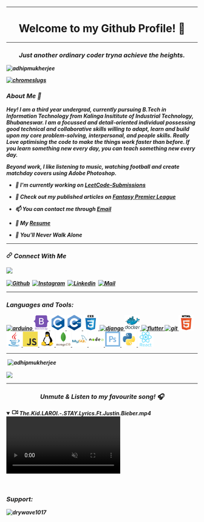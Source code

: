 <hr>
<h1 align="center">Welcome to my Github Profile! 👋</h1>
<hr>
<h3 align="center"><b><i>Just another ordinary coder tryna achieve the heights.</h3>

<p align="left"> <img src="https://komarev.com/ghpvc/?username=adhipmukherjee&label=Profile%20views&color=0e75b6&style=flat" alt="adhipmukherjee" /> </p>

<p align="left"> <a href="https://twitter.com/chromeslugs" target="blank"><img src="https://img.shields.io/twitter/follow/chromeslugs?style=social" alt="chromeslugs" /></a> </p>


<h3 align="left"><b><i>About Me 📖</h3>
<p align="left"><i>Hey! I am a third year undergrad, currently pursuing B.Tech in Information Technology from Kalinga Insititute of Industrial Technology, Bhubaneswar. I am a focussed and detail-oriented individual possessing good technical and collaborative skills willing to adapt, learn and build upon my core problem-solving, interpersonal, and people skills. Really Love optimising the code to make the things work faster than before. If you learn something new every day, you can teach something new every day.

Beyond work, I like listening to music, watching football and create matchday covers using Adobe Photoshop.</p>


- 🔭 I'm currently working on <b>[LeetCode-Submissions](https://github.com/adhipmukherjee/LeetCode-Submissions)

- 📝 Check out my published articles on  <b>[Fantasy Premier League](https://allaboutfpl.com/author/adhipmukherjee/)

- 📫 You can contact me through <a href="mailto: adhipmukherjee12@gmail.com">Email</a> 

- 📄 My  <b>[Resume](https://github.com/adhipmukherjee/resume)

- 💭 <b>**You'll Never Walk Alone**
            
<hr>

<h3 dir="auto"><a id="user-connect-with-me" class="anchor" aria-hidden="true" href="#connect-with-me-"><svg
            class="octicon octicon-link" viewBox="0 0 16 16" version="1.1" width="16" height="16" aria-hidden="true">
            <path fill-rule="evenodd"
                d="M7.775 3.275a.75.75 0 001.06 1.06l1.25-1.25a2 2 0 112.83 2.83l-2.5 2.5a2 2 0 01-2.83 0 .75.75 0 00-1.06 1.06 3.5 3.5 0 004.95 0l2.5-2.5a3.5 3.5 0 00-4.95-4.95l-1.25 1.25zm-4.69 9.64a2 2 0 010-2.83l2.5-2.5a2 2 0 012.83 0 .75.75 0 001.06-1.06 3.5 3.5 0 00-4.95 0l-2.5 2.5a3.5 3.5 0 004.95 4.95l1.25-1.25a.75.75 0 00-1.06-1.06l-1.25 1.25a2 2 0 01-2.83 0z">
            </path>
        </svg></a> Connect With Me <p dir="auto"><a target="_blank" rel="noopener noreferrer" href="https://raw.githubusercontent.com/ShahriarShafin/ShahriarShafin/main/Assets/handshake.gif"><img align="center" src="https://raw.githubusercontent.com/ShahriarShafin/ShahriarShafin/main/Assets/handshake.gif" height="32" data-animated-image="" style="max-width: 100%;"></a></p>
    </h2>
    <p dir="auto"><a href="https://github.com/adhipmukherjee"><img
                src="https://img.shields.io/github/followers/adhipmukherjee?style=social"
                alt="Github"
                data-canonical-src="https://img.shields.io/github/followers/adhipmukherjee?style=social"
                style="max-width: 100%;"></a>&nbsp;
        <a href="https://instagram.com/drywave1017/" rel="nofollow"><img
                src="https://img.shields.io/badge/-@drywave1017-red?style=flat-square&amp;logo=instagram&amp;logoColor=white&amp;link=https://www.instagram.com/drywave1017/"
                alt="Instagram"
                data-canonical-src="https://img.shields.io/badge/-@drywave1017-red?style=flat-square&amp;logo=instagram&amp;logoColor=white&amp;link=https://www.instagram.com/drywave1017/"
                style="max-width: 100%;"></a>&nbsp;
        <a href="https://linkedin.com/in/adhip mukhopadhyay" rel="nofollow"><img
                src="https://img.shields.io/badge/-Adhip%20Mukhopadhyay-blue?style=flat-square&amp;logo=linkedin&amp;logoColor=white&amp;link=https://https://linkedin.com/in/adhip mukhopadhyay"
                alt="Linkedin"
                data-canonical-src="https://img.shields.io/badge/-Adhip%20Mukhopadhyay-blue?style=flat-square&amp;logo=linkedin&amp;logoColor=white&amp;link=https://linkedin.com/in/adhip mukhopadhyay"
                style="max-width: 100%;"></a>&nbsp;
        <a href="https://www.reddit.com/user/knightr0gen_"><img
                src="https://img.shields.io/reddit/user-karma/combined/knightr0gen_?style=social"
                alt="Mail"
                data-canonical-src="https://img.shields.io/reddit/user-karma/combined/knightr0gen_?style=social"
                style="max-width: 100%;"></a>
    </p>
            <hr>

<h3 align="left">Languages and Tools:</h3>
<p align="left"> <a href="https://www.arduino.cc/" target="_blank" rel="noreferrer"> <img src="https://cdn.worldvectorlogo.com/logos/arduino-1.svg" alt="arduino" width="40" height="40"/> </a> <a href="https://getbootstrap.com" target="_blank" rel="noreferrer"> <img src="https://raw.githubusercontent.com/devicons/devicon/master/icons/bootstrap/bootstrap-plain-wordmark.svg" alt="bootstrap" width="40" height="40"/> </a> <a href="https://www.cprogramming.com/" target="_blank" rel="noreferrer"> <img src="https://raw.githubusercontent.com/devicons/devicon/master/icons/c/c-original.svg" alt="c" width="40" height="40"/> </a> <a href="https://www.w3schools.com/cpp/" target="_blank" rel="noreferrer"> <img src="https://raw.githubusercontent.com/devicons/devicon/master/icons/cplusplus/cplusplus-original.svg" alt="cplusplus" width="40" height="40"/> </a> <a href="https://www.w3schools.com/css/" target="_blank" rel="noreferrer"> <img src="https://raw.githubusercontent.com/devicons/devicon/master/icons/css3/css3-original-wordmark.svg" alt="css3" width="40" height="40"/> </a> <a href="https://www.djangoproject.com/" target="_blank" rel="noreferrer"> <img src="https://cdn.worldvectorlogo.com/logos/django.svg" alt="django" width="40" height="40"/> </a> <a href="https://www.docker.com/" target="_blank" rel="noreferrer"> <img src="https://raw.githubusercontent.com/devicons/devicon/master/icons/docker/docker-original-wordmark.svg" alt="docker" width="40" height="40"/> </a> <a href="https://flutter.dev" target="_blank" rel="noreferrer"> <img src="https://www.vectorlogo.zone/logos/flutterio/flutterio-icon.svg" alt="flutter" width="40" height="40"/> </a> <a href="https://git-scm.com/" target="_blank" rel="noreferrer"> <img src="https://www.vectorlogo.zone/logos/git-scm/git-scm-icon.svg" alt="git" width="40" height="40"/> </a> <a href="https://www.w3.org/html/" target="_blank" rel="noreferrer"> <img src="https://raw.githubusercontent.com/devicons/devicon/master/icons/html5/html5-original-wordmark.svg" alt="html5" width="40" height="40"/> </a> <a href="https://www.java.com" target="_blank" rel="noreferrer"> <img src="https://raw.githubusercontent.com/devicons/devicon/master/icons/java/java-original.svg" alt="java" width="40" height="40"/> </a> <a href="https://developer.mozilla.org/en-US/docs/Web/JavaScript" target="_blank" rel="noreferrer"> <img src="https://raw.githubusercontent.com/devicons/devicon/master/icons/javascript/javascript-original.svg" alt="javascript" width="40" height="40"/> </a> <a href="https://www.linux.org/" target="_blank" rel="noreferrer"> <img src="https://raw.githubusercontent.com/devicons/devicon/master/icons/linux/linux-original.svg" alt="linux" width="40" height="40"/> </a> <a href="https://www.mongodb.com/" target="_blank" rel="noreferrer"> <img src="https://raw.githubusercontent.com/devicons/devicon/master/icons/mongodb/mongodb-original-wordmark.svg" alt="mongodb" width="40" height="40"/> </a> <a href="https://www.mysql.com/" target="_blank" rel="noreferrer"> <img src="https://raw.githubusercontent.com/devicons/devicon/master/icons/mysql/mysql-original-wordmark.svg" alt="mysql" width="40" height="40"/> </a> <a href="https://nodejs.org" target="_blank" rel="noreferrer"> <img src="https://raw.githubusercontent.com/devicons/devicon/master/icons/nodejs/nodejs-original-wordmark.svg" alt="nodejs" width="40" height="40"/> </a> <a href="https://www.photoshop.com/en" target="_blank" rel="noreferrer"> <img src="https://raw.githubusercontent.com/devicons/devicon/master/icons/photoshop/photoshop-line.svg" alt="photoshop" width="40" height="40"/> </a> <a href="https://www.python.org" target="_blank" rel="noreferrer"> <img src="https://raw.githubusercontent.com/devicons/devicon/master/icons/python/python-original.svg" alt="python" width="40" height="40"/> </a> <a href="https://reactjs.org/" target="_blank" rel="noreferrer"> <img src="https://raw.githubusercontent.com/devicons/devicon/master/icons/react/react-original-wordmark.svg" alt="react" width="40" height="40"/> </a> </p>
            <hr>

<p>&nbsp;<img align="center" src="https://github-readme-stats.vercel.app/api?username=adhipmukherjee&show_icons=true&locale=en" alt="adhipmukherjee" /></p>
         
<img align="center" src="https://user-images.githubusercontent.com/67560900/135058203-f80c9621-b921-4662-97e5-17b4ff1a0369.gif" style="max-width: 100%; display: inline-block;" data-target="animated-image.originalImage"> <hr>
            
<h3 align="center"><b><i>Unmute & Listen to my favourite song! 🎧</h3>
            <details open="" class="details-reset border rounded-2">
  <summary class="px-3 py-2">
    <svg aria-hidden="true" height="16" viewBox="0 0 16 16" version="1.1" width="16" data-view-component="true" class="octicon octicon-device-camera-video">
    <path fill-rule="evenodd" d="M16 3.75a.75.75 0 00-1.136-.643L11 5.425V4.75A1.75 1.75 0 009.25 3h-7.5A1.75 1.75 0 000 4.75v6.5C0 12.216.784 13 1.75 13h7.5A1.75 1.75 0 0011 11.25v-.675l3.864 2.318A.75.75 0 0016 12.25v-8.5zm-5 5.075l3.5 2.1v-5.85l-3.5 2.1v1.65zM9.5 6.75v-2a.25.25 0 00-.25-.25h-7.5a.25.25 0 00-.25.25v6.5c0 .138.112.25.25.25h7.5a.25.25 0 00.25-.25v-4.5z"></path>
</svg>
    <span aria-label="Video description The.Kid.LAROI.-.STAY.Lyrics.Ft.Justin.Bieber.mp4" class="m-1">The.Kid.LAROI.-.STAY.Lyrics.Ft.Justin.Bieber.mp4</span>
    <span class="dropdown-caret"></span>
  </summary>

  <video src="https://user-images.githubusercontent.com/67560900/131628711-9d67d249-77bf-4d4c-8171-9f68d85434f9.mp4" data-canonical-src="https://user-images.githubusercontent.com/67560900/131628711-9d67d249-77bf-4d4c-8171-9f68d85434f9.mp4" controls="controls" muted="muted" class="d-block rounded-bottom-2 border-top width-fit" style="max-height:640px;">

  </video>
</details>
            
<br><h3 align="left">Support:</h3><p><a href="https://www.buymeacoffee.com/drywave1017"> <img align="left" src="https://cdn.buymeacoffee.com/buttons/v2/default-yellow.png" height="50" width="210" alt="drywave1017" /></a></p><br>           
                       
           
            
            
            
            




            
            
            
            
            
            
            
            
            
            
            
            
            
            
            
            
            
            
            
            
            
